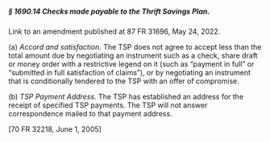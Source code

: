 ##### § 1690.14 Checks made payable to the Thrift Savings Plan. #####

Link to an amendment published at 87 FR 31696, May 24, 2022.

(a) *Accord and satisfaction.* The TSP does not agree to accept less than the total amount due by negotiating an instrument such as a check, share draft or money order with a restrictive legend on it (such as “payment in full” or “submitted in full satisfaction of claims”), or by negotiating an instrument that is conditionally tendered to the TSP with an offer of compromise.

(b) *TSP Payment Address.* The TSP has established an address for the receipt of specified TSP payments. The TSP will not answer correspondence mailed to that payment address.

[70 FR 32218, June 1, 2005]